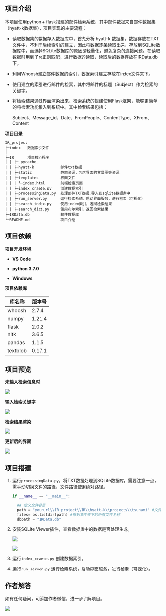 ## 项目介绍

本项目使用python + flask搭建的邮件检索系统，其中邮件数据来自邮件数据集（hyatt-k数据集），项目实现的主要流程：

- 读取数据集的数据存入数据库中，首先分析 hyatt-k 数据集，数据存放在TXT文件中，不利于后续索引的建立，因此将数据逐条读取出来，存放到SQLite数据库中，而选择SQLite数据库的原因是轻量化，避免复杂的连接问题。在读取数据时用到了re正则匹配，进行数据的读取，读取后的数据存放在IRData.db下。

- 利用Whoosh建立邮件数据的索引，数据索引建立存放在index文件夹下。

- 使用建立的索引进行邮件的检索，其中将邮件的标题（Subject）作为检索的关键字。

- 将检索结果通过界面渲染出来，检索系统的搭建使用Flask框架，能够更简单的将检索功能嵌入到系统中。其中检索结果包括：

  Subject、Message_id、Date、FromPeople、ContentType、XFrom、Content

**项目目录**

```
IR_project
├─index	  数据索引文件
│	
├─IR	  项目核心程序
| | ├─_pycache_					
| | ├─hyatt-k            邮件txt数据
| | ├─static             静态资源，包含界面的背景图等资源
| | ├─templates          界面文件
| | | └─index.html       前端检索页面
| | ├─index_craete.py    创建数据索引
| | ├─processingData.py  处理邮件TXT数据,导入到sqlite数据库中
| | ├─run_server.py      运行检索系统，启动界面服务，进行检索（可视化）  
| | ├─search_index.py    使用index索引，返回检索结果
| | ├─search_dict.py     使用布尔索引，返回检索结果
├─IRData.db	             邮件数据库
└─README.md              项目介绍
```

## 项目依赖

**项目开发环境**

- **VS Code**

- **python 3.7.0**
- **Windows**



**项目依赖库**

| 库名称   | 版本号 |
| -------- | ------ |
| whoosh   | 2.7.4  |
| numpy    | 1.21.4 |
| flask    | 2.0.2  |
| nltk     | 3.6.5  |
| pandas   | 1.1.5  |
| textblob | 0.17.1 |

## 项目预览

**未输入检索信息时**

![](D:/Users/31156/Desktop/IR_project/IR/static/README_img01.png)

**输入检索关键字**

![](D:/Users/31156/Desktop/IR_project/IR/static/README_img02.png)

**检索结果渲染**

![](D:/Users/31156/Desktop/IR_project/IR/static/README_img03.png)

**更新后的界面**

![](D:/Users/31156/Desktop/IRProject/IR/static/README_img07.png)

## 项目搭建

1. 运行`processingData.py`，将TXT数据处理到SQLite数据库，需要注意一点，需手动切换文件的路径，文件路径使用绝对路径。

   ```python
   if __name__ == "__main__":
   
     ## 定义文件目录
     path = "yoururl\\IR_project\\IR\\hyatt-k\\projects\\tsunami" #文件夹目录
     files= os.listdir(path) #得到文件夹下的所有文件名称
     dbpath = "IRData.db"
   ```

2. 安装SQLite Viewer插件，查看数据库中的数据是否处理生成。

   ![](D:/Users/31156/Desktop/IR_project/IR/static/README_img04.png)

   ![](D:/Users/31156/Desktop/IR_project/IR/static/README_img05.png)

3. 运行`index_craete.py`    创建数据索引。

4. 运行`run_server.py`  运行检索系统，启动界面服务，进行检索（可视化）。

## 作者解答

如有任何疑问，可添加作者微信，进一步了解项目。

![](D:/Users/31156/Desktop/IR_project/IR/static/README_img06.png)